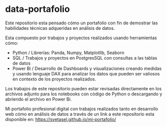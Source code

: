 # data-portafolio

Este repositorio esta pensado cómo un portafolio con fin de demostrar las habilidades técnicas adqueridas en análisis de datos.

Esta compuesto por trabajos y proyectos realizados usando herramientas cómo:
- Python / Librerías: Panda, Numpy, Matplotlib, Seaborn
- SQL / Trabajos y proyectos en PostgresSQL con consultas a las tablas de datos
- Power Bi / Desarrollo de Dashboards y visualizaciones creando medidas y usando lenguaje DAX para analizar los datos que pueden ser valiosos en contexto de los proyectos realizados.

Los trabajos de este repositorio pueden estar revisadas directamente en los archivos adjunto para los notebooks con código de Python o descargando y abriendo el archivo en Power Bi.

Mi portafolio profesional digital con trabajos realizados tanto en desarrollo web cómo en análisis de datos a través de un link a este repositorio esta disponible en: https://svetasel.github.io/mi-portafolio/

